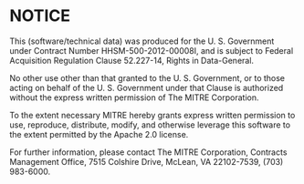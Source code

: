 # NOTICE

This (software/technical data) was produced for the U. S. Government under Contract Number HHSM-500-2012-00008I, and is subject to Federal Acquisition Regulation Clause 52.227-14, Rights in Data-General.  

No other use other than that granted to the U. S. Government, or to those acting on behalf of the U. S. Government under that Clause is authorized without the express written permission of The MITRE Corporation.

To the extent necessary MITRE hereby grants express written permission to use, reproduce, distribute, modify, and otherwise leverage this software to the extent permitted by the Apache 2.0 license.

For further information, please contact The MITRE Corporation, Contracts Management Office, 7515 Colshire Drive, McLean, VA  22102-7539, (703) 983-6000.